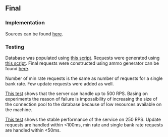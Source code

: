 ## Final

### Implementation

Sources can be found [here](erws/erws.cr).

### Testing

Database was populated using [this script](load-testing/populate.py).
Requests were generated using [this script](load-testing/generate_requests.py).
Final requests were constructed using ammo generator can be found [here](load-testing/ammo.txt).

Number of min rate requests is the same as number of requests for a single bank rate. Few update requests were added as well.

[This test](https://overload.yandex.net/240808) shows that the server can handle up to 500 RPS.
Basing on experiments the reason of failure is impossibility of increasing the size of the connection pool to the database because of low resources available on the machine.

[This test](https://overload.yandex.net/24081) shows the stable performance of the service on 250 RPS. Update requests are handled within <100ms, min rate and single bank rate  requests are handled within <50ms.

